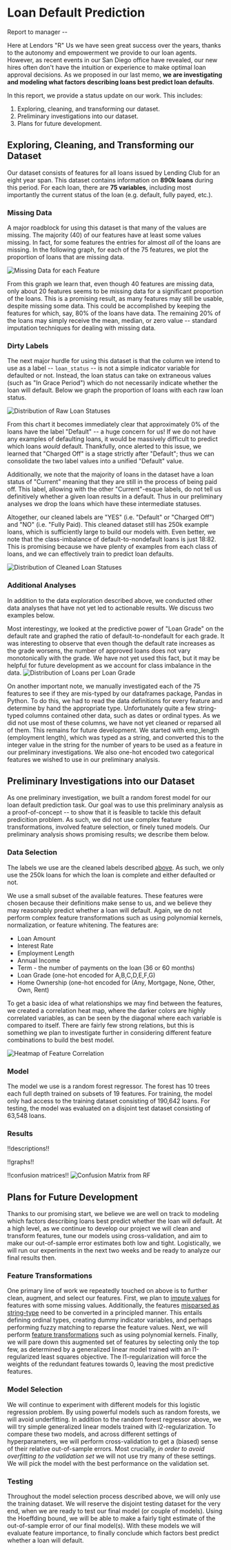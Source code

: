 # Loan Default Prediction

Report to manager --

Here at Lendors "R" Us we have seen great success over the years, thanks to the autonomy and empowerment we provide to our loan agents. However, as recent events in our San Diego office have revealed, our new hires often don't have the intuition or experience to make optimal loan approval decisions. As we proposed in our last memo, **we are investigating and modeling what factors describing loans best predict loan defaults**.

In this report, we provide a status update on our work. This includes:
1. Exploring, cleaning, and transforming our dataset.
2. Preliminary investigations into our dataset.
3. Plans for future development.

## Exploring, Cleaning, and Transforming our Dataset

Our dataset consists of features for all loans issued by Lending Club for an eight year span. This dataset contains information on **890k loans** during this period. For each loan, there are **75 variables**, including most importantly the current status of the loan (e.g. default, fully payed, etc.).

### Missing Data

A major roadblock for using this dataset is that many of the values are missing. The majority (40) of our features have at least some values missing. In fact, for some features the entries for almost *all* of the loans are missing. In the following graph, for each of the 75 features, we plot the proportion of loans that are missing data.

![](missing_data.jpg "Missing Data for each Feature")

<a name="impute"></a>From this graph we learn that, even though 40 features are missing data, only about 20 features seems to be missing data for a significant proportion of the loans. This is a promising result, as many features may still be usable, despite missing some data. This could be accomplished by keeping the features for which, say, 80% of the loans have data. The remaining 20% of the loans may simply receive the mean, median, or zero value -- standard imputation techniques for dealing with missing data.

### Dirty Labels

The next major hurdle for using this dataset is that the column we intend to use as a label -- `loan_status` -- is not a simple indicator variable for defaulted or not. Instead, the loan status can take on extraneous values (such as "In Grace Period") which do not necessarily indicate whether the loan will default. Below we graph the proportion of loans with each raw loan status.

![](raw_piechart.jpg "Distribution of Raw Loan Statuses")

From this chart it becomes immediately clear that approximately 0% of the loans have the label "Default" -- a huge concern for us! If we do not have any examples of defaulting loans, it would be massively difficult to predict which loans *would* default. Thankfully, once alerted to this issue, we learned that "Charged Off" is a stage strictly after "Default"; thus we can consolidate the two label values into a unified "Default" value.

Additionally, we note that the majority of loans in the dataset have a loan status of "Current" meaning that they are still in the process of being paid off. This label, allowing with the other "Current"-esque labels, do not tell us definitively whether a given loan results in a default. Thus in our preliminary analyses we drop the loans which have these intermediate statuses.

<a name="labels"></a>Altogether, our cleaned labels are "YES" (i.e. "Default" or "Charged Off") and "NO" (i.e. "Fully Paid). This cleaned dataset still has 250k example loans, which is sufficiently large to build our models with. Even better, we note that the class-imbalance of default-to-nondefault loans is just 18:82. This is promising because we have plenty of examples from each class of loans, and we can effectively train to predict loan defaults.

![](final_piechart.jpg "Distribution of Cleaned Loan Statuses")

### Additional Analyses

In addition to the data exploration described above, we conducted other data analyses that have not yet led to actionable results. We discuss two examples below.

Most interestingy, we looked at the predictive power of "Loan Grade" on the default rate and graphed the ratio of default-to-nondefault for each grade. It was interesting to observe that even though the default rate increases as the grade worsens, the number of approved loans does not vary monotonically with the grade. We have not yet used this fact, but it may be helpful for future development as we account for class imbalance in the data.
![](loan_grade.png "Distribution of Loans per Loan Grade")

<a name="strings"></a>On another important note, we manually investigated each of the 75 features to see if they are mis-typed by our dataframes package, Pandas in Python. To do this, we had to read the data definitions for every feature and determine by hand the appropriate type. Unfortunately quite a few string-typed columns contained other data, such as dates or ordinal types. As we did not use most of these columns, we have not yet cleaned or reparsed all of them. This remains for future development.  We started with emp_length (employment length), which was typed as a string, and converted this to the integer value in the string for the number of years to be used as a feature in our preliminary investigations.  We also one-hot encoded two categorical features we wished to use in our preliminary analysis.

## Preliminary Investigations into our Dataset

As one preliminary investigation, we built a random forest model for our loan default prediction task. Our goal was to use this preliminary analysis as a proof-of-concept -- to show that it is feasible to tackle this default predicition problem. As such, we did not use complex feature transformations, involved feature selection, or finely tuned models. Our preliminary analysis shows promising results; we describe them below.

### Data Selection

The labels we use are the cleaned labels described [above](#labels). As such, we only use the 250k loans for which the loan is complete and either defaulted or not.

<a name="transform"></a>We use a small subset of the available features. These features were chosen because their definitions make sense to us, and we believe they may reasonably predict whether a loan will default. Again, we do not perform complex feature transformations such as using polynomial kernels, normalization, or feature whitening. The features are:
* Loan Amount
* Interest Rate
* Employment Length
* Annual Income
* Term - the number of payments on the loan (36 or 60 months)
* Loan Grade (one-hot encoded for A,B,C,D,E,F,G)
* Home Ownership (one-hot encoded for (Any, Mortgage, None, Other, Own, Rent)

To get a basic idea of what relationships we may find between the features, we created a correlation heat map, where the darker colors are highly correlated variables, as can be seen by the diagonal where each variable is compared to itself.  There are fairly few strong relations, but this is something we plan to investigate further in considering different feature combinations to build the best model.

![](corr.png "Heatmap of Feature Correlation")

### Model

The model we use is a random forest regressor. The forest has 10 trees each full depth trained on subsets of 19 features.  For training, the model only had access to the training dataset consisting of 190,642 loans. For testing, the model was evaluated on a disjoint test dataset consisting of 63,548 loans.

### Results

!!descriptions!!

!!graphs!!

!!confusion matrices!!
![](RFconfusionMatrix.png "Confusion Matrix from RF")

## Plans for Future Development

Thanks to our promising start, we believe we are well on track to modeling which factors describing loans best predict whether the loan will default. At a high level, as we continue to develop our project we will clean and transform features, tune our models using cross-validation, and aim to make our out-of-sample error estimates both low and tight. Logistically, we will run our experiments in the next two weeks and be ready to analyze our final results then.

### Feature Transformations

One primary line of work we repeatedly touched on above is to further clean, augment, and select our features. First, we plan to [impute values](#impute) for features with some missing values. Additionally, the features [misparsed as string-type](#strings) need to be converted in a principled manner. This entails defining ordinal types, creating dummy indicator variables, and perhaps performing fuzzy matching to reparse the feature values. Next, we will perform [feature transformations](#transform) such as using polynomial kernels. Finally, we will pare down this augmented set of features by selecting only the top few, as determined by a generalized linear model trained with an l1-regularized least squares objective. The l1-regularization will force the weights of the redundant features towards 0, leaving the most predictive features.

### Model Selection

We will continue to experiment with different models for this logistic regression problem. By using powerful models such as random forests, we will avoid underfitting. In addition to the random forest regressor above, we will try simple generalized linear models trained with l2-regularization. To compare these two models, and across different settings of hyperparameters, we will perform cross-validation to get a (biased) sense of their relative out-of-sample errors. Most crucially, *in order to avoid overfitting to the validation set* we will not use try many of these settings. We will pick the model with the best performance on the validation set.

### Testing

Throughout the model selection process described above, we will only use the training dataset. We will reserve the disjoint testing dataset for the very end, when we are ready to test our final model (or couple of models). Using the Hoeffding bound, we will be able to make a fairly tight estimate of the out-of-sample error of our final model(s). With these models we will evaluate feature importance, to finally conclude which factors best predict whether a loan will default.
